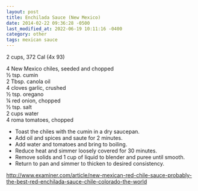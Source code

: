 ```yaml
---
layout: post
title: Enchilada Sauce (New Mexico)
date: 2014-02-22 09:36:28 -0500
last_modified_at: 2022-06-19 10:11:16 -0400
category: other
tags: mexican sauce
---
```

2 cups, 372 Cal (4x 93)
  
4 New Mexico chiles, seeded and chopped  
½ tsp. cumin  
2 Tbsp. canola oil  
4 cloves garlic, crushed  
½ tsp. oregano  
¼ red onion, chopped  
½ tsp. salt  
2 cups water  
4 roma tomatoes, chopped  

* Toast the chiles with the cumin in a dry saucepan.
* Add oil and spices and saute for 2 minutes.
* Add water and tomatoes and bring to boiling.
* Reduce heat and simmer loosely covered for 30 minutes.
* Remove solids and 1 cup of liquid to blender and puree until smooth.
* Return to pan and simmer to thicken to desired consistency.

<http://www.examiner.com/article/new-mexican-red-chile-sauce-probably-the-best-red-enchilada-sauce-chile-colorado-the-world>
